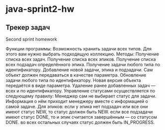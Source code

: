 # java-sprint2-hw
## Трекер задач

Second sprint homework

Функции программы:
Возможность хранить задачи всех типов. Для этого вам нужно выбрать подходящую коллекцию.
Методы:
Получение списка всех задач.
Получение списка всех эпиков.
Получение списка всех подзадач определённого эпика.
Получение задачи любого типа по идентификатору.
Добавление новой задачи, эпика и подзадачи. Сам объект должен передаваться в качестве параметра.
Обновление задачи любого типа по идентификатору. Новая версия объекта передаётся в виде параметра.
Удаление ранее добавленных задач — всех и по идентификатору.
Управление статусами осуществляется по следующему правилу:
Менеджер сам не выбирает статус для задачи. Информация о нём приходит менеджеру вместе с информацией о самой задаче.
Для эпиков:
если у эпика нет подзадач или все они имеют статус NEW, то статус должен быть NEW.
если все подзадачи имеют статус DONE, то и эпик считается завершённым — со статусом DONE.
во всех остальных случаях статус должен быть IN_PROGRESS.

